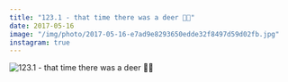 ```yaml
---
title: "123.1 - that time there was a deer 🦌🌳"
date: 2017-05-16
image: "/img/photo/2017-05-16-e7ad9e8293650edde32f8497d59d02fb.jpg"
instagram: true
---
```


![123.1 - that time there was a deer 🦌🌳](/img/photo/2017-05-16-e7ad9e8293650edde32f8497d59d02fb.jpg)
